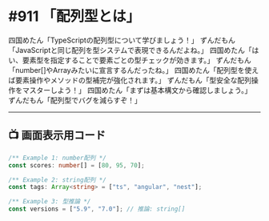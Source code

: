 # #911 「配列型とは」

四国めたん「TypeScriptの配列型について学びましょう！」
ずんだもん「JavaScriptと同じ配列を型システムで表現できるんだよね。」
四国めたん「はい、要素型を指定することで要素ごとの型チェックが効きます。」
ずんだもん「number[]やArray<string>みたいに宣言するんだったね。」
四国めたん「配列型を使えば要素操作やメソッドの型補完が強化されます。」
ずんだもん「型安全な配列操作をマスターしよう！」
四国めたん「まずは基本構文から確認しましょう。」
ずんだもん「配列型でバグを減らすぞ！」

---

## 📺 画面表示用コード

```typescript
/** Example 1: number配列 */
const scores: number[] = [80, 95, 70];

/** Example 2: string配列 */
const tags: Array<string> = ["ts", "angular", "nest"];

/** Example 3: 型推論 */
const versions = ["5.9", "7.0"]; // 推論: string[]
```
